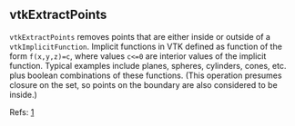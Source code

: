 ## vtkExtractPoints

`vtkExtractPoints` removes points that are either inside or outside of a `vtkImplicitFunction`. Implicit functions in VTK defined as function of the form `f(x,y,z)=c`, where values `c<=0` are interior values of the implicit function. Typical examples include planes, spheres, cylinders, cones, etc. plus boolean combinations of these functions. (This operation presumes closure on the set, so points on the boundary are also considered to be inside.)

Refs: [1](https://vtk.org/doc/nightly/html/classvtkExtractPoints.html#details)
